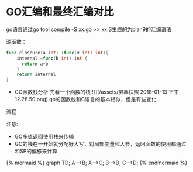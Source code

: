 # GO汇编和最终汇编对比

go语言通过go tool compile -S xx.go >> xx.S生成的为plan9的汇编语法

源函数：
```go
func closeure(a int) (func(x int) int){
    internal:=func(b int) int {
      return a+b
    }
    return internal
}
```



* GO函数栈分析
  先看一个函数的栈
  ![](/assets/屏幕快照 2018-01-13 下午12.28.50.png)
  go的函数栈和C语言的基本相似，但是有些变化

流程


注意:

* GO多值返回使用栈来传输
* GO的栈在一开始就分配好大写，对局部变量和入参，返回函数的使用都通过和SP的偏移来计算


{% mermaid %}
graph TD;
  A-->B;
  A-->C;
  B-->D;
  C-->D;
{% endmermaid %}



